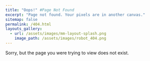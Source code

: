 ```yaml
---
title: "Oops!" #Page Not Found
excerpt: "Page not found. Your pixels are in another canvas."
sitemap: false
permalink: /404.html
layouts_gallery:
  - url: /assets/images/mm-layout-splash.png
    image_path: /assets/images/robot_404.png
---
```


Sorry, but the page you were trying to view does not exist.
